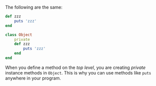The following are the same:
```ruby
def zzz
	puts 'zzz'
end

class Object 
	private
	def zzz
		puts 'zzz'
	end
end
```

When you define a method on the *top level*, you are creating *private* instance methods in `Object`. 
This is why you can use methods like `puts` anywhere in your program.